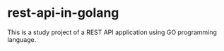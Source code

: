 # rest-api-in-golang
This is a study project of a REST API application using GO programming language. 
